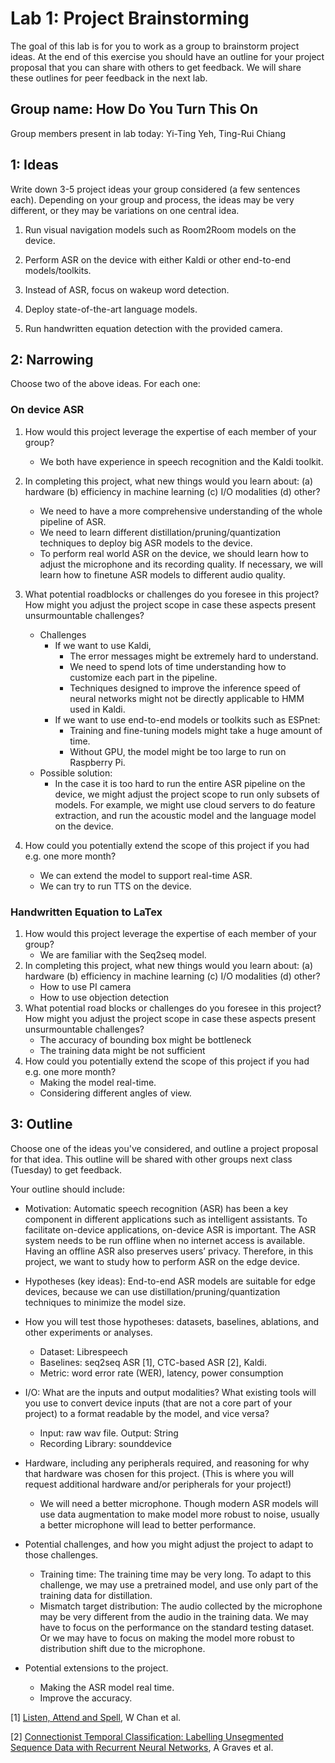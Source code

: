 
# Lab 1: Project Brainstorming

The goal of this lab is for you to work as a group to brainstorm project ideas. At the end of this exercise you should have an outline for your project proposal that you can share with others to get feedback. We will share these outlines for peer feedback in the next lab.

## Group name: How Do You Turn This On

Group members present in lab today: Yi-Ting Yeh, Ting-Rui Chiang

## 1: Ideas

Write down 3-5 project ideas your group considered (a few sentences each). Depending on your group and process, the ideas may be very different, or they may be variations on one central idea.

1.  Run visual navigation models such as Room2Room models on the device.
    
2.  Perform ASR on the device with either Kaldi or other end-to-end models/toolkits.
    
3.  Instead of ASR, focus on wakeup word detection.
    
4.  Deploy state-of-the-art language models.
    
5.  Run handwritten equation detection with the provided camera.
    

## 2: Narrowing

Choose two of the above ideas. For each one:

### On device ASR

1.  How would this project leverage the expertise of each member of your group? 
	- We both have experience in speech recognition and the Kaldi toolkit.
   

2.  In completing this project, what new things would you learn about: (a) hardware (b) efficiency in machine learning (c) I/O modalities (d) other?
    - We need to have a more comprehensive understanding of the whole pipeline of ASR.
	 - We need to learn different distillation/pruning/quantization techniques to deploy big ASR models to the device.
    - To perform real world ASR on the device, we should learn how to adjust the microphone and its recording quality. If necessary, we will learn how to finetune ASR models to different audio quality.
3.  What potential roadblocks or challenges do you foresee in this project? How might you adjust the project scope in case these aspects present unsurmountable challenges?
	  - Challenges
		  - If we want to use Kaldi,
			  - The error messages might be extremely hard to understand.
			  - We need to spend lots of time understanding how to customize each part in the pipeline.
			  - Techniques designed to improve the inference speed of neural networks might not be directly applicable to HMM used in Kaldi.
		  - If we want to use end-to-end models or toolkits such as ESPnet:
			  - Training and fine-tuning models might take a huge amount of time.
			  -  Without GPU, the model might be too large to run on Raspberry Pi.
    - Possible solution:
	    - In the case it is too hard to run the entire ASR pipeline on the device, we might adjust the project scope to run only subsets of models. For example, we might use cloud servers to do feature extraction, and run the acoustic model and the language model on the device.

4.  How could you potentially extend the scope of this project if you had e.g. one more month?
    - We can extend the model to support real-time ASR.
    - We can try to run TTS on the device.
    

  

### Handwritten Equation to LaTex

1.  How would this project leverage the expertise of each member of your group?
    - We are familiar with the Seq2seq model.
3.  In completing this project, what new things would you learn about: (a) hardware (b) efficiency in machine learning (c) I/O modalities (d) other?
	 - How to use PI camera
	 - How to use objection detection
5.  What potential road blocks or challenges do you foresee in this project? How might you adjust the project scope in case these aspects present unsurmountable challenges?
	-  The accuracy of bounding box might be bottleneck
    - The training data might be not sufficient
7.  How could you potentially extend the scope of this project if you had e.g. one more month?
	   - Making the model real-time.
	   - Considering different angles of view.
    

## 3: Outline

Choose one of the ideas you've considered, and outline a project proposal for that idea. This outline will be shared with other groups next class (Tuesday) to get feedback.

Your outline should include:

-   Motivation: Automatic speech recognition (ASR) has been a key component in different applications such as intelligent assistants. To facilitate on-device applications, on-device ASR is important. The ASR system needs to be run offline when no internet access is available. Having an offline ASR also preserves users’ privacy. Therefore, in this project, we want to study how to perform ASR on the edge device.
-   Hypotheses (key ideas): End-to-end ASR models are suitable for edge devices, because we can use distillation/pruning/quantization techniques to minimize the model size.
-   How you will test those hypotheses: datasets, baselines, ablations, and other experiments or analyses.
	-   Dataset: Librespeech
	-   Baselines: seq2seq ASR [1], CTC-based ASR [2], Kaldi.
	-   Metric: word error rate (WER), latency, power consumption
    

-   I/O: What are the inputs and output modalities? What existing tools will you use to convert device inputs (that are not a core part of your project) to a format readable by the model, and vice versa?
	-   Input: raw wav file. Output: String
	-   Recording Library: sounddevice
-   Hardware, including any peripherals required, and reasoning for why that hardware was chosen for this project. (This is where you will request additional hardware and/or peripherals for your project!)
	-   We will need a better microphone. Though modern ASR models will use data augmentation to make model more robust to noise, usually a better microphone will lead to better performance.
-   Potential challenges, and how you might adjust the project to adapt to those challenges.
	-  Training time: The training time may be very long. To adapt to this challenge, we may use a pretrained model, and use only part of the training data for distillation.
	-  Mismatch target distribution: The audio collected by the microphone may be very different from the audio in the training data. We may have to focus on the performance on the standard testing dataset. Or we may have to focus on making the model more robust to distribution shift due to the microphone.
   
-   Potential extensions to the project.
	-  Making the ASR model real time.
	-  Improve the accuracy.
    

[1] [Listen, Attend and Spell](https://arxiv.org/abs/1508.01211v2), W Chan et al.

[2] [Connectionist Temporal Classification: Labelling Unsegmented Sequence Data with Recurrent Neural Networks](https://www.cs.toronto.edu/~graves/icml_2006.pdf), A Graves et al.

